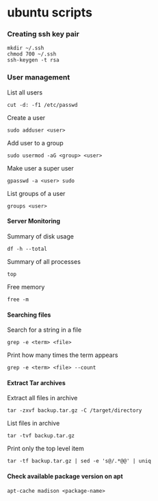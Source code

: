 # ubuntu scripts

### Creating ssh key pair
```
mkdir ~/.ssh
chmod 700 ~/.ssh
ssh-keygen -t rsa
```

### User management

List all users
```
cut -d: -f1 /etc/passwd
```

Create a user

```
sudo adduser <user>
```

Add user to a group
```
sudo usermod -aG <group> <user>
```

Make user a super user
```
gpasswd -a <user> sudo
```

List groups of a user
```
groups <user>
```

#### Server Monitoring
Summary of disk usage
```
df -h --total
```
Summary of all processes
```
top
```
Free memory
```
free -m
```

#### Searching files
Search for a string in a file
```
grep -e <term> <file>
```
Print how many times the term appears
```
grep -e <term> <file> --count
```

#### Extract Tar archives
Extract all files in archive
```
tar -zxvf backup.tar.gz -C /target/directory
```
List files in archive
```
tar -tvf backup.tar.gz
```
Print only the top level item
```
tar -tf backup.tar.gz | sed -e 's@/.*@@' | uniq
```

#### Check available package version on apt
```
apt-cache madison <package-name>
```
